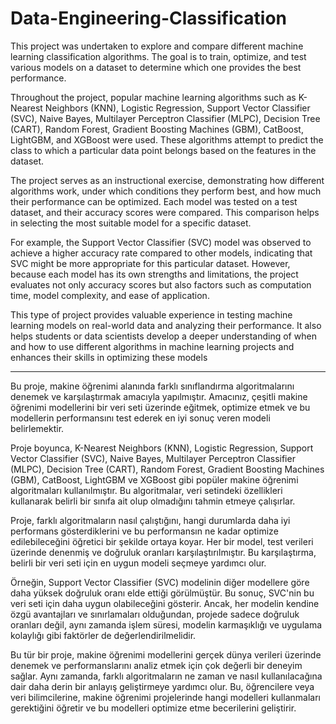 # Data-Engineering-Classification

This project was undertaken to explore and compare different machine learning classification algorithms. The goal is to train, optimize, and test various models on a dataset to determine which one provides the best performance.

Throughout the project, popular machine learning algorithms such as K-Nearest Neighbors (KNN), Logistic Regression, Support Vector Classifier (SVC), Naive Bayes, Multilayer Perceptron Classifier (MLPC), Decision Tree (CART), Random Forest, Gradient Boosting Machines (GBM), CatBoost, LightGBM, and XGBoost were used. These algorithms attempt to predict the class to which a particular data point belongs based on the features in the dataset.

The project serves as an instructional exercise, demonstrating how different algorithms work, under which conditions they perform best, and how much their performance can be optimized. Each model was tested on a test dataset, and their accuracy scores were compared. This comparison helps in selecting the most suitable model for a specific dataset.

For example, the Support Vector Classifier (SVC) model was observed to achieve a higher accuracy rate compared to other models, indicating that SVC might be more appropriate for this particular dataset. However, because each model has its own strengths and limitations, the project evaluates not only accuracy scores but also factors such as computation time, model complexity, and ease of application.

This type of project provides valuable experience in testing machine learning models on real-world data and analyzing their performance. It also helps students or data scientists develop a deeper understanding of when and how to use different algorithms in machine learning projects and enhances their skills in optimizing these models



--------------------------------------------------------------------
Bu proje, makine öğrenimi alanında farklı sınıflandırma algoritmalarını denemek ve karşılaştırmak amacıyla yapılmıştır. Amacınız, çeşitli makine öğrenimi modellerini bir veri seti üzerinde eğitmek, optimize etmek ve bu modellerin performansını test ederek en iyi sonuç veren modeli belirlemektir.

Proje boyunca, K-Nearest Neighbors (KNN), Logistic Regression, Support Vector Classifier (SVC), Naive Bayes, Multilayer Perceptron Classifier (MLPC), Decision Tree (CART), Random Forest, Gradient Boosting Machines (GBM), CatBoost, LightGBM ve XGBoost gibi popüler makine öğrenimi algoritmaları kullanılmıştır. Bu algoritmalar, veri setindeki özellikleri kullanarak belirli bir sınıfa ait olup olmadığını tahmin etmeye çalışırlar.

Proje, farklı algoritmaların nasıl çalıştığını, hangi durumlarda daha iyi performans gösterdiklerini ve bu performansın ne kadar optimize edilebileceğini öğretici bir şekilde ortaya koyar. Her bir model, test verileri üzerinde denenmiş ve doğruluk oranları karşılaştırılmıştır. Bu karşılaştırma, belirli bir veri seti için en uygun modeli seçmeye yardımcı olur.

Örneğin, Support Vector Classifier (SVC) modelinin diğer modellere göre daha yüksek doğruluk oranı elde ettiği görülmüştür. Bu sonuç, SVC'nin bu veri seti için daha uygun olabileceğini gösterir. Ancak, her modelin kendine özgü avantajları ve sınırlamaları olduğundan, projede sadece doğruluk oranları değil, aynı zamanda işlem süresi, modelin karmaşıklığı ve uygulama kolaylığı gibi faktörler de değerlendirilmelidir.

Bu tür bir proje, makine öğrenimi modellerini gerçek dünya verileri üzerinde denemek ve performanslarını analiz etmek için çok değerli bir deneyim sağlar. Aynı zamanda, farklı algoritmaların ne zaman ve nasıl kullanılacağına dair daha derin bir anlayış geliştirmeye yardımcı olur. Bu, öğrencilere veya veri bilimcilerine, makine öğrenimi projelerinde hangi modelleri kullanmaları gerektiğini öğretir ve bu modelleri optimize etme becerilerini geliştirir.
